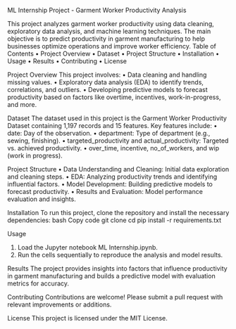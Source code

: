 ML Internship Project - Garment Worker Productivity Analysis

This project analyzes garment worker productivity using data cleaning, exploratory data analysis, and machine learning techniques. The main objective is to predict productivity in garment manufacturing to help businesses optimize operations and improve worker efficiency.
Table of Contents
•	Project Overview
•	Dataset
•	Project Structure
•	Installation
•	Usage
•	Results
•	Contributing
•	License

Project Overview
This project involves:
•	Data cleaning and handling missing values.
•	Exploratory data analysis (EDA) to identify trends, correlations, and outliers.
•	Developing predictive models to forecast productivity based on factors like overtime, incentives, work-in-progress, and more.

Dataset
The dataset used in this project is the Garment Worker Productivity Dataset containing 1,197 records and 15 features. Key features include:
•	date: Day of the observation.
•	department: Type of department (e.g., sewing, finishing).
•	targeted_productivity and actual_productivity: Targeted vs. achieved productivity.
•	over_time, incentive, no_of_workers, and wip (work in progress).

Project Structure
•	Data Understanding and Cleaning: Initial data exploration and cleaning steps.
•	EDA: Analyzing productivity trends and identifying influential factors.
•	Model Development: Building predictive models to forecast productivity.
•	Results and Evaluation: Model performance evaluation and insights.

Installation
To run this project, clone the repository and install the necessary dependencies:
bash
Copy code
git clone <repository-url>
cd <repository-name>
pip install -r requirements.txt

Usage
1.	Load the Jupyter notebook ML Internship.ipynb.
2.	Run the cells sequentially to reproduce the analysis and model results.

Results
The project provides insights into factors that influence productivity in garment manufacturing and builds a predictive model with evaluation metrics for accuracy.

Contributing
Contributions are welcome! Please submit a pull request with relevant improvements or additions.

License
This project is licensed under the MIT License.
